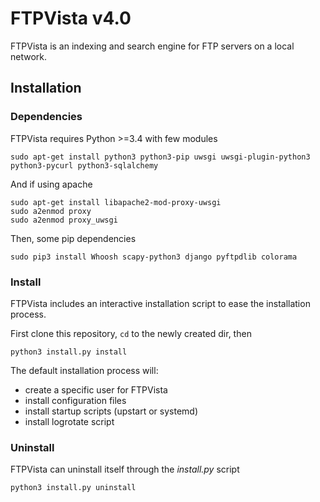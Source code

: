 # FTPVista v4.0
FTPVista is an indexing and search engine for FTP servers on a local network.

## Installation
### Dependencies
FTPVista requires Python >=3.4 with few modules
```
sudo apt-get install python3 python3-pip uwsgi uwsgi-plugin-python3 python3-pycurl python3-sqlalchemy
```

And if using apache
```
sudo apt-get install libapache2-mod-proxy-uwsgi
sudo a2enmod proxy
sudo a2enmod proxy_uwsgi
```

Then, some pip dependencies
```
sudo pip3 install Whoosh scapy-python3 django pyftpdlib colorama
```

### Install
FTPVista includes an interactive installation script to ease the installation process.

First clone this repository, `cd` to the newly created dir, then
```
python3 install.py install
```

The default installation process will:
  * create a specific user for FTPVista
  * install configuration files
  * install startup scripts (upstart or systemd)
  * install logrotate script

### Uninstall
FTPVista can uninstall itself through the _install.py_ script
```
python3 install.py uninstall
```

